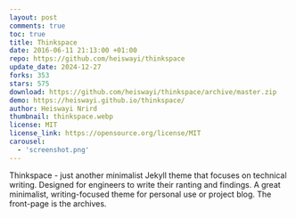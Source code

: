 ```yaml
---
layout: post
comments: true
toc: true
title: Thinkspace
date: 2016-06-11 21:13:00 +01:00
repo: https://github.com/heiswayi/thinkspace
update_date: 2024-12-27
forks: 353
stars: 575
download: https://github.com/heiswayi/thinkspace/archive/master.zip
demo: https://heiswayi.github.io/thinkspace/
author: Heiswayi Nrird
thumbnail: thinkspace.webp
license: MIT
license_link: https://opensource.org/license/MIT
carousel:
  - 'screenshot.png'
---
```


Thinkspace - just another minimalist Jekyll theme that focuses on technical writing. Designed for engineers to write their ranting and findings. A great minimalist, writing-focused theme for personal use or project blog. The front-page is the archives.
